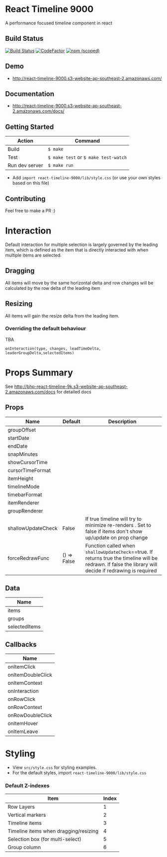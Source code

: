 # React Timeline 9000
A performance focused timeline component in react
## Build Status
[![Build Status](https://travis-ci.org/BHP-DevHub/react-timeline-9000.svg?branch=master)](https://travis-ci.org/BHP-DevHub/react-timeline-9000)
[![CodeFactor](https://www.codefactor.io/repository/github/bhp-devhub/react-timeline-9000/badge)](https://www.codefactor.io/repository/github/bhp-devhub/react-timeline-9000)
[![npm (scoped)](https://img.shields.io/npm/v/react-timeline-9000.svg)](https://www.npmjs.com/package/react-timeline-9000)

## Demo
* http://react-timeline-9000.s3-website-ap-southeast-2.amazonaws.com/

## Documentation
* http://react-timeline-9000.s3-website-ap-southeast-2.amazonaws.com/docs/


## Getting Started

| Action         | Command                               |
| -------------- | ------------------------------------- |
| Build          | `$ make`                              |
| Test           | `$ make test` or  `$ make test-watch` |
| Run dev server | `$ make run`                          |

* Add `import react-timeline-9000/lib/style.css` (or use your own styles based on this file)

## Contributing
Feel free to make a PR :)

# Interaction

Default interaction for multiple selection is largely governed by the leading item, which is defined as the item that is directly interacted with when multiple items are selected.

## Dragging

All items will move by the same horizontal delta and row changes will be calculated by the row delta of the leading item

## Resizing

All items will gain the resize delta from the leading item.

### Overriding the default behaviour

TBA

`onInteraction(type, changes, leadTimeDelta, leaderGroupDelta,selectedItems)` 

# Props Summary

See http://bhp-react-timeline-9k.s3-website-ap-southeast-2.amazonaws.com/docs for detailed docs

## Props
| Name               | Default     | Description                                                                                                                                              |
| ----------------   | -------     | ------------------------------------------------------------------------------------------------------------                                             |
| groupOffset        |             |                                                                                                                                                          |
| startDate          |             |                                                                                                                                                          |
| endDate            |             |                                                                                                                                                          |
| snapMinutes        |             |                                                                                                                                                          |
| showCursorTime     |             |                                                                                                                                                          |
| cursorTimeFormat   |             |                                                                                                                                                          |
| itemHeight         |             |                                                                                                                                                          |
| timelineMode       |             |                                                                                                                                                          |
| timebarFormat      |             |                                                                                                                                                          |
| itemRenderer       |             |                                                                                                                                                          |
| groupRenderer      |             |                                                                                                                                                          |
| shallowUpdateCheck | False       | If true timeline will try to minimize re-renders . Set to false if items don't show up/update on prop change                                             |
| forceRedrawFunc  | () => False | Function called when `shallowUpdateCheck`==true. If returns true the timeline will be redrawn. If false the library will decide if redrawing is required |

## Data
| Name             |
| ---------------- |
| items            |
| groups           |
| selectedItems    |

## Callbacks
| Name              |
| ----------------  |
| onItemClick       |
| onItemDoubleClick |
| onItemContext     |
| onInteraction     |
| onRowClick        |
| onRowContext      |
| onRowDoubleClick  |
| onItemHover       |
| onItemLeave       |

# Styling
* View `src/style.css` for styling examples.
* For the default styles, import `react-timeline-9000/lib/style.css`

### Default Z-indexes
| Item                                  | Index |
| ------------------------------------- | ----- |
| Row Layers                            | 1     |
| Vertical markers                      | 2     |
| Timeline items                        | 3     |
| Timeline items when dragging/resizing | 4     |
| Selection box (for multi-select)      | 5     |
| Group column                          | 6     |

